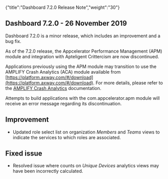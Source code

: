 {"title":"Dashboard 7.2.0 Release Note","weight":"30"}

## Dashboard 7.2.0 - 26 November 2019

Dashboard 7.2.0 is a minor release, which includes an improvement and a bug fix.

As of the 7.2.0 release, the Appcelerator Performance Management (APM) module and integration with Apteligent Crittercism are now discontinued.

Applications previously using the APM module may transition to use the AMPLIFY Crash Analytics (ACA) module available from [https://platform.axway.com/#/download](https://platform.axway.com/#/download). For more details, please refer to the [AMPLIFY Crash Analytics](https://docs.axway.com/bundle/AMPLIFY_Appcelerator_Services_allOS_en/page/amplify_crash_analytics.html) documentation.

Attempts to build applications with the com.appcelerator.apm module will receive an error message regarding its discontinuation.

## Improvement

* Updated role select list on organization _Members_ and _Teams_ views to indicate the services to which roles are associated.

## Fixed issue

* Resolved issue where counts on _Unique Devices_ analytics views may have been incorrectly calculated.
